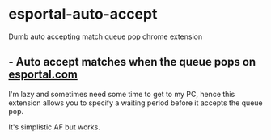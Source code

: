 # esportal-auto-accept
Dumb auto accepting match queue pop chrome extension
## - Auto accept matches when the queue pops on [esportal.com](https://esportal.com/)

I'm lazy and sometimes need some time to get to my PC, hence this extension allows you to specify a waiting period before it accepts the queue pop.

It's simplistic AF but works. 
